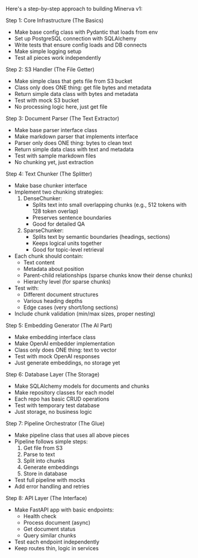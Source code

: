 Here's a step-by-step approach to building Minerva v1:

Step 1: Core Infrastructure (The Basics)
- Make base config class with Pydantic that loads from env
- Set up PostgreSQL connection with SQLAlchemy
- Write tests that ensure config loads and DB connects
- Make simple logging setup
- Test all pieces work independently

Step 2: S3 Handler (The File Getter)
- Make simple class that gets file from S3 bucket
- Class only does ONE thing: get file bytes and metadata
- Return simple data class with bytes and metadata
- Test with mock S3 bucket
- No processing logic here, just get file

Step 3: Document Parser (The Text Extractor)
- Make base parser interface class
- Make markdown parser that implements interface
- Parser only does ONE thing: bytes to clean text
- Return simple data class with text and metadata
- Test with sample markdown files
- No chunking yet, just extraction

Step 4: Text Chunker (The Splitter)
- Make base chunker interface
- Implement two chunking strategies:
  1. DenseChunker:
     - Splits text into small overlapping chunks (e.g., 512 tokens with 128 token overlap)
     - Preserves sentence boundaries
     - Good for detailed QA
  2. SparseChunker:
     - Splits text by semantic boundaries (headings, sections)
     - Keeps logical units together
     - Good for topic-level retrieval
- Each chunk should contain:
  - Text content
  - Metadata about position
  - Parent-child relationships (sparse chunks know their dense chunks)
  - Hierarchy level (for sparse chunks)
- Test with:
  - Different document structures
  - Various heading depths
  - Edge cases (very short/long sections)
- Include chunk validation (min/max sizes, proper nesting)

Step 5: Embedding Generator (The AI Part)
- Make embedding interface class
- Make OpenAI embedder implementation
- Class only does ONE thing: text to vector
- Test with mock OpenAI responses
- Just generate embeddings, no storage yet

Step 6: Database Layer (The Storage)
- Make SQLAlchemy models for documents and chunks
- Make repository classes for each model
- Each repo has basic CRUD operations
- Test with temporary test database
- Just storage, no business logic

Step 7: Pipeline Orchestrator (The Glue)
- Make pipeline class that uses all above pieces
- Pipeline follows simple steps:
  1. Get file from S3
  2. Parse to text
  3. Split into chunks
  4. Generate embeddings
  5. Store in database
- Test full pipeline with mocks
- Add error handling and retries

Step 8: API Layer (The Interface)
- Make FastAPI app with basic endpoints:
  - Health check
  - Process document (async)
  - Get document status
  - Query similar chunks
- Test each endpoint independently
- Keep routes thin, logic in services
